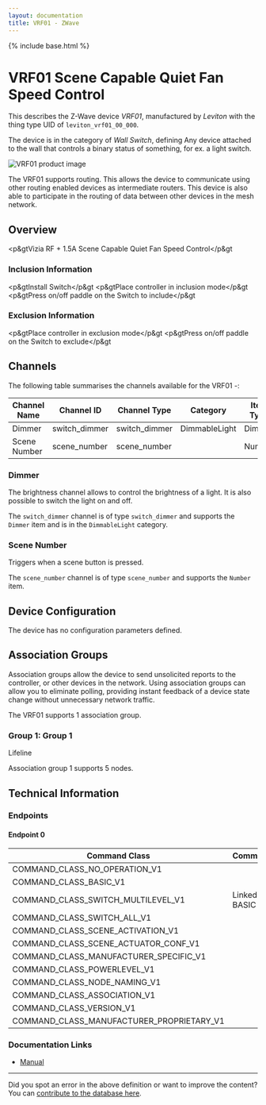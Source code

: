 ```yaml
---
layout: documentation
title: VRF01 - ZWave
---
```


{% include base.html %}

# VRF01 Scene Capable Quiet Fan Speed Control
This describes the Z-Wave device *VRF01*, manufactured by *Leviton* with the thing type UID of ```leviton_vrf01_00_000```.

The device is in the category of *Wall Switch*, defining Any device attached to the wall that controls a binary status of something, for ex. a light switch.

![VRF01 product image](https://opensmarthouse.org/zwavedatabase/485/image/)


The VRF01 supports routing. This allows the device to communicate using other routing enabled devices as intermediate routers.  This device is also able to participate in the routing of data between other devices in the mesh network.

## Overview

<p&gtVizia RF + 1.5A Scene Capable Quiet Fan Speed Control</p&gt

### Inclusion Information

<p&gtInstall Switch</p&gt <p&gtPlace controller in inclusion mode</p&gt <p&gtPress on/off paddle on the Switch to include</p&gt

### Exclusion Information

<p&gtPlace controller in exclusion mode</p&gt <p&gtPress on/off paddle on the Switch to exclude</p&gt

## Channels

The following table summarises the channels available for the VRF01 -:

| Channel Name | Channel ID | Channel Type | Category | Item Type |
|--------------|------------|--------------|----------|-----------|
| Dimmer | switch_dimmer | switch_dimmer | DimmableLight | Dimmer | 
| Scene Number | scene_number | scene_number |  | Number | 

### Dimmer
The brightness channel allows to control the brightness of a light.
            It is also possible to switch the light on and off.

The ```switch_dimmer``` channel is of type ```switch_dimmer``` and supports the ```Dimmer``` item and is in the ```DimmableLight``` category.

### Scene Number
Triggers when a scene button is pressed.

The ```scene_number``` channel is of type ```scene_number``` and supports the ```Number``` item.



## Device Configuration

The device has no configuration parameters defined.

## Association Groups

Association groups allow the device to send unsolicited reports to the controller, or other devices in the network. Using association groups can allow you to eliminate polling, providing instant feedback of a device state change without unnecessary network traffic.

The VRF01 supports 1 association group.

### Group 1: Group 1

Lifeline

Association group 1 supports 5 nodes.

## Technical Information

### Endpoints

#### Endpoint 0

| Command Class | Comment |
|---------------|---------|
| COMMAND_CLASS_NO_OPERATION_V1| |
| COMMAND_CLASS_BASIC_V1| |
| COMMAND_CLASS_SWITCH_MULTILEVEL_V1| Linked to BASIC|
| COMMAND_CLASS_SWITCH_ALL_V1| |
| COMMAND_CLASS_SCENE_ACTIVATION_V1| |
| COMMAND_CLASS_SCENE_ACTUATOR_CONF_V1| |
| COMMAND_CLASS_MANUFACTURER_SPECIFIC_V1| |
| COMMAND_CLASS_POWERLEVEL_V1| |
| COMMAND_CLASS_NODE_NAMING_V1| |
| COMMAND_CLASS_ASSOCIATION_V1| |
| COMMAND_CLASS_VERSION_V1| |
| COMMAND_CLASS_MANUFACTURER_PROPRIETARY_V1| |

### Documentation Links

* [Manual](https://opensmarthouse.org/zwavedatabase/485/Instruction-Sheet-VRF01.pdf)

---

Did you spot an error in the above definition or want to improve the content?
You can [contribute to the database here](https://opensmarthouse.org/zwavedatabase/485).
